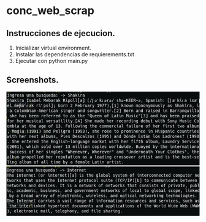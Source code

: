 # conc_web_scrap

## Instrucciones de ejecucion.
1. Inicializar virtual environment.
2. Instalar las dependencias de requierements.txt
3. Ejecutar con python main.py

## Screenshots.
![App screenshot, Shakira prueba](https://github.com/Valeria-Lee/conc_web_scrap/blob/main/ss_web_scrap.png)
![App screenshot, Internet prueba](https://github.com/Valeria-Lee/conc_web_scrap/blob/main/ss_web_scrap_2.png)

